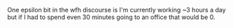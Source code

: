 One epsilon bit in the wfh discourse is I'm currently working ~3 hours a day but if I had to spend even 30 minutes going to an office that would be 0.

